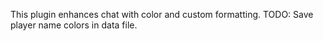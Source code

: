 This plugin enhances chat with color and custom formatting.
TODO: Save player name colors in data file.
